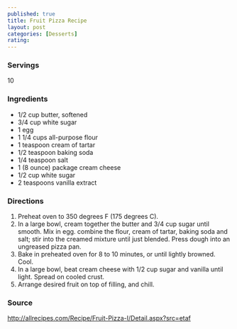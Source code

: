 ```yaml
---
published: true
title: Fruit Pizza Recipe
layout: post
categories: [Desserts]
rating: 
---
```

### Servings
10

### Ingredients
- 1/2 cup butter, softened
- 3/4 cup white sugar
- 1 egg
- 1 1/4 cups all-purpose flour
- 1 teaspoon cream of tartar
- 1/2 teaspoon baking soda
- 1/4 teaspoon salt
- 1 (8 ounce) package cream cheese
- 1/2 cup white sugar
- 2 teaspoons vanilla extract

### Directions
1. Preheat oven to 350 degrees F (175 degrees C).
2. In a large bowl, cream together the butter and 3/4 cup sugar until smooth. Mix in egg. combine the flour, cream of tartar, baking soda and salt; stir into the creamed mixture until just blended. Press dough into an ungreased pizza pan.
3. Bake in preheated oven for 8 to 10 minutes, or until lightly browned. Cool.
4. In a large bowl, beat cream cheese with 1/2 cup sugar and vanilla until light. Spread on cooled crust.
5. Arrange desired fruit on top of filling, and chill.

### Source
<a href="http://allrecipes.com/Recipe/Fruit-Pizza-I/Detail.aspx?src=etaf" target="new">http://allrecipes.com/Recipe/Fruit-Pizza-I/Detail.aspx?src=etaf</a>
